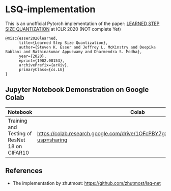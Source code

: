 # LSQ-implementation
This is an unofficial Pytorch implementation of the paper: <a href="https://arxiv.org/abs/1902.08153">LEARNED STEP SIZE QUANTIZATION</a> at ICLR 2020
(NOT complete Yet)
```
@misc{esser2020learned,
      title={Learned Step Size Quantization}, 
      author={Steven K. Esser and Jeffrey L. McKinstry and Deepika Bablani and Rathinakumar Appuswamy and Dharmendra S. Modha},
      year={2020},
      eprint={1902.08153},
      archivePrefix={arXiv},
      primaryClass={cs.LG}
}
```

## Jupyter Notebook Demonstration on Google Colab

| Notebook                                     | Colab                                                                                 |
| -------------------------------------------- | ------------------------------------------------------------------------------------- |
| Training and Testing of ResNet 18 on CIFAR10 | https://colab.research.google.com/drive/1OFcPBY7gxCsi0o27CAarlyggD7N42lu9?usp=sharing |


## References

* The implementation by zhutmost: https://github.com/zhutmost/lsq-net
